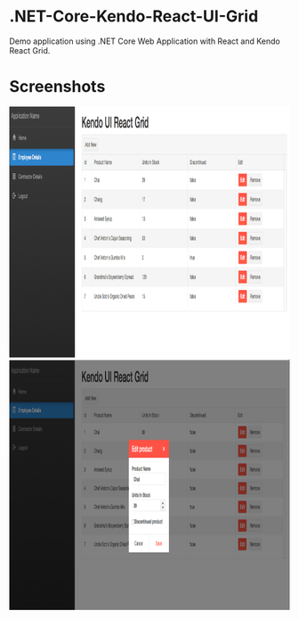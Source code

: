 # .NET-Core-Kendo-React-UI-Grid
Demo application using .NET Core Web Application with React and Kendo React Grid.


# Screenshots

 <img height='450' width='1100' src='dotnetCore Kendo.png' />
 
  <img height='450' width='1100' src='dotnetCore Kendo_1.png' />
